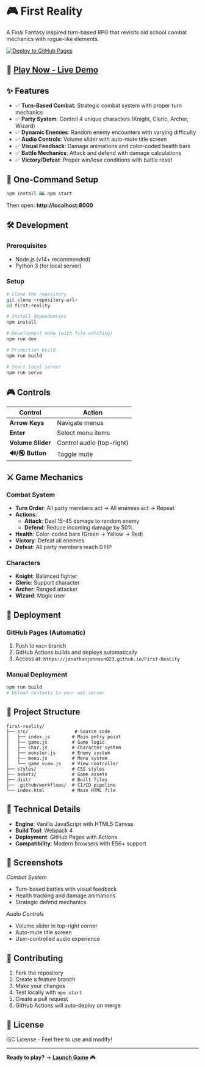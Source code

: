 # 🎮 First Reality

A Final Fantasy inspired turn-based RPG that revisits old school combat mechanics with rogue-like elements.

[![Deploy to GitHub Pages](https://github.com/JonathanJohnson023/First-Reality/actions/workflows/deploy.yml/badge.svg)](https://github.com/JonathanJohnson023/First-Reality/actions/workflows/deploy.yml)

## 🚀 **[Play Now - Live Demo](https://jonathanjohnson023.github.io/First-Reality)**

## ✨ Features

- ✅ **Turn-Based Combat**: Strategic combat system with proper turn mechanics
- ✅ **Party System**: Control 4 unique characters (Knight, Cleric, Archer, Wizard)
- ✅ **Dynamic Enemies**: Random enemy encounters with varying difficulty
- ✅ **Audio Controls**: Volume slider with auto-mute title screen
- ✅ **Visual Feedback**: Damage animations and color-coded health bars
- ✅ **Battle Mechanics**: Attack and defend with damage calculations
- ✅ **Victory/Defeat**: Proper win/lose conditions with battle reset

## 🎯 One-Command Setup

```bash
npm install && npm start
```

Then open: **http://localhost:8000**

## 🛠️ Development

### Prerequisites
- Node.js (v14+ recommended)
- Python 3 (for local server)

### Setup
```bash
# Clone the repository
git clone <repository-url>
cd first-reality

# Install dependencies
npm install

# Development mode (with file watching)
npm run dev

# Production build
npm run build

# Start local server
npm run serve
```

## 🎮 Controls

| Control | Action |
|---------|--------|
| **Arrow Keys** | Navigate menus |
| **Enter** | Select menu items |
| **Volume Slider** | Control audio (top-right) |
| **🔊/🔇 Button** | Toggle mute |

## ⚔️ Game Mechanics

### Combat System
- **Turn Order**: All party members act → All enemies act → Repeat
- **Actions**: 
  - **Attack**: Deal 15-45 damage to random enemy
  - **Defend**: Reduce incoming damage by 50%
- **Health**: Color-coded bars (Green → Yellow → Red)
- **Victory**: Defeat all enemies
- **Defeat**: All party members reach 0 HP

### Characters
- **Knight**: Balanced fighter
- **Cleric**: Support character  
- **Archer**: Ranged attacker
- **Wizard**: Magic user

## 🚢 Deployment

### GitHub Pages (Automatic)
1. Push to `main` branch
2. GitHub Actions builds and deploys automatically
3. Access at: `https://jonathanjohnson023.github.io/First-Reality`

### Manual Deployment
```bash
npm run build
# Upload contents to your web server
```

## 📁 Project Structure

```
first-reality/
├── src/                 # Source code
│   ├── index.js        # Main entry point
│   ├── game.js         # Game logic
│   ├── char.js         # Character system
│   ├── monster.js      # Enemy system
│   ├── menu.js         # Menu system
│   └── game_view.js    # View controller
├── styles/             # CSS styles
├── assets/             # Game assets
├── dist/               # Built files
├── .github/workflows/  # CI/CD pipeline
└── index.html          # Main HTML file
```

## 🔧 Technical Details

- **Engine**: Vanilla JavaScript with HTML5 Canvas
- **Build Tool**: Webpack 4
- **Deployment**: GitHub Pages with Actions
- **Compatibility**: Modern browsers with ES6+ support

## 🎨 Screenshots

*Combat System*
- Turn-based battles with visual feedback
- Health tracking and damage animations
- Strategic defend mechanics

*Audio Controls*
- Volume slider in top-right corner
- Auto-mute title screen
- User-controlled audio experience

## 🤝 Contributing

1. Fork the repository
2. Create a feature branch
3. Make your changes
4. Test locally with `npm start`
5. Create a pull request
6. GitHub Actions will auto-deploy on merge

## 📜 License

ISC License - Feel free to use and modify!

---

**Ready to play?** → **[Launch Game](https://jonathanjohnson023.github.io/First-Reality)** 🎮

